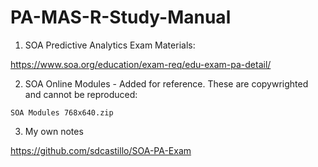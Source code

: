 # PA-MAS-R-Study-Manual

1) SOA Predictive Analytics Exam Materials:

https://www.soa.org/education/exam-req/edu-exam-pa-detail/

2) SOA Online Modules - Added for reference.  These are copywrighted and cannot be reproduced:

`SOA Modules 768x640.zip`

3) My own notes

https://github.com/sdcastillo/SOA-PA-Exam
